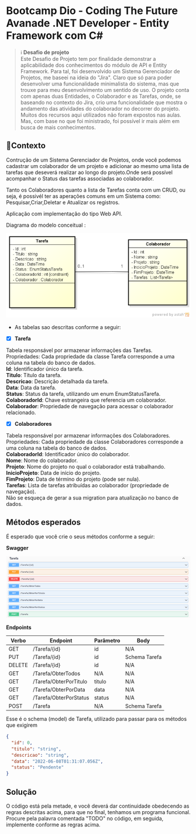 # Bootcamp Dio - Coding The Future Avanade .NET Developer - Entity Framework com C#

> ℹ️ **Desafio de projeto**
> <br>
Este Desafio de Projeto tem por finalidade demonstrar a aplicabilidade dos conhecimentos do módulo de API e Entity Framework. Para tal, foi desenvolvido um Sistema Gerenciador de Projetos, me baseei na ideia do "Jira". Claro que só para poder desenvolver uma funcionalidade minimalista do sistema, mas que trouxe para meu desenvolvimento um sentido de uso. 
> O projeto conta com apenas duas Entidades, o Colaborador e as Tarefas, onde, se baseando no contexto do Jira, crio uma funcionalidade que mostra o andamento das atividades do colaborador no decorrer do projeto.
> Muitos dos recursos aqui utilizados não foram expostos nas aulas. Mas, com base no que foi ministrado, foi possível ir mais além em busca de mais conhecimentos.

## 🎯Contexto
Contrução de um Sistema Gerenciador de Projetos, onde você podemos cadastrar um colaborador de um projeto e adicionar ao mesmo uma lista de tarefas que deseverá realizar ao longo do projeto.Onde será possível acompanhar o Status das tarefas associadas ao colaborador.

Tanto os Colaboradores quanto a lista de Tarefas conta com um CRUD, ou seja, é possivél ter as aperações comuns em um Sistema como: Pesquisar,Criar,Deletar e Atualizar os registros.

Aplicação com implementação do tipo Web API.

Diagrama do modelo conceitual :

![Diagrama do modelo Conceitual](https://github.com/AdrianoProfileAdsCloud/Bootcamp-Dio-Coding-The-Future-Avanade-DotNet-Developer-Entity-Framework-com-C-Sharp/blob/main/Imagens/Diagrama%20do%20modelo%20conceitual%20.png)

* As tabelas sao descritas conforme a seguir:

- [X] **Tarefa**

Tabela responsável por armazenar informações das Tarefas.<br>
Propriedades: Cada propriedade da classe Tarefa corresponde a uma coluna na tabela do banco de dados.<br>
**Id**: Identificador único da tarefa.<br>
**Titulo**: Título da tarefa.<br>
**Descricao**: Descrição detalhada da tarefa.<br>
**Data**: Data da tarefa.<br>
**Status**: Status da tarefa, utilizando um enum EnumStatusTarefa.<br>
**ColaboradorId**: Chave estrangeira que referencia um colaborador.<br>
**Colaborador**: Propriedade de navegação para acessar o colaborador relacionado.<br>

- [X] **Colaboradores**

Tabela responsável por armazenar informações dos Colaboradores.<br>
Propriedades: Cada propriedade da classe Colaboradores corresponde a uma coluna na tabela do banco de dados.<br>
**ColaboradorId**: Identificador único do colaborador.<br>
**Nome**: Nome do colaborador.<br>
**Projeto**: Nome do projeto no qual o colaborador está trabalhando.<br>
**InicioProjeto**: Data de início do projeto.<br>
**FimProjeto**: Data de término do projeto (pode ser nula).<br>
**Tarefas**: Lista de tarefas atribuídas ao colaborador (propriedade de navegação).<br>
Não se esqueça de gerar a sua migration para atualização no banco de dados.

## Métodos esperados
É esperado que você crie o seus métodos conforme a seguir:


**Swagger**


![Métodos Swagger](swagger.png)


**Endpoints**


| Verbo  | Endpoint                | Parâmetro | Body          |
|--------|-------------------------|-----------|---------------|
| GET    | /Tarefa/{id}            | id        | N/A           |
| PUT    | /Tarefa/{id}            | id        | Schema Tarefa |
| DELETE | /Tarefa/{id}            | id        | N/A           |
| GET    | /Tarefa/ObterTodos      | N/A       | N/A           |
| GET    | /Tarefa/ObterPorTitulo  | titulo    | N/A           |
| GET    | /Tarefa/ObterPorData    | data      | N/A           |
| GET    | /Tarefa/ObterPorStatus  | status    | N/A           |
| POST   | /Tarefa                 | N/A       | Schema Tarefa |

Esse é o schema (model) de Tarefa, utilizado para passar para os métodos que exigirem

```json
{
  "id": 0,
  "titulo": "string",
  "descricao": "string",
  "data": "2022-06-08T01:31:07.056Z",
  "status": "Pendente"
}
```


## Solução
O código está pela metade, e você deverá dar continuidade obedecendo as regras descritas acima, para que no final, tenhamos um programa funcional. Procure pela palavra comentada "TODO" no código, em seguida, implemente conforme as regras acima.
